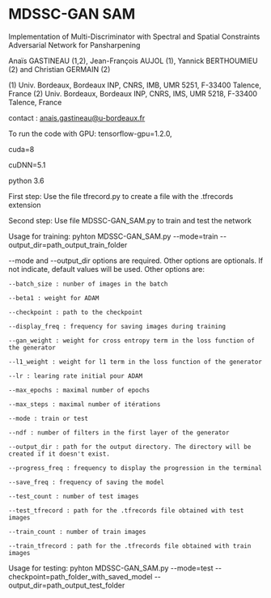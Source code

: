 # MDSSC-GAN SAM

Implementation of Multi-Discriminator with Spectral and Spatial Constraints Adversarial Network for Pansharpening

Anaïs GASTINEAU (1,2), Jean-François AUJOL (1), Yannick BERTHOUMIEU (2) and Christian GERMAIN (2)

(1) Univ. Bordeaux, Bordeaux INP, CNRS, IMB, UMR 5251, F-33400 Talence, France 
(2) Univ. Bordeaux, Bordeaux INP, CNRS, IMS, UMR 5218, F-33400 Talence, France 

contact : anais.gastineau@u-bordeaux.fr

To run the code with GPU:
tensorflow-gpu=1.2.0, 

cuda=8 

cuDNN=5.1 

python 3.6

First step:
Use the file tfrecord.py to create a file with the .tfrecords extension

Second step:
Use file MDSSC-GAN_SAM.py to train and test the network

Usage for training:
pyhton MDSSC-GAN_SAM.py --mode=train --output_dir=path_output_train_folder

--mode and --output_dir options are required. Other options are optionals. If not indicate, default values will be used. Other options are:
    
    --batch_size : nunber of images in the batch
    
    --beta1 : weight for ADAM
    
    --checkpoint : path to the checkpoint 
    
    --display_freq : frequency for saving images during training
    
    --gan_weight : weight for cross entropy term in the loss function of the generator
    
    --l1_weight : weight for l1 term in the loss function of the generator
    
    --lr : learing rate initial pour ADAM
    
    --max_epochs : maximal number of epochs
    
    --max_steps : maximal number of itérations
    
    --mode : train or test
    
    --ndf : number of filters in the first layer of the generator
    
    --output_dir : path for the output directory. The directory will be created if it doesn't exist.
    
    --progress_freq : frequency to display the progression in the terminal 
    
    --save_freq : frequency of saving the model
    
    --test_count : number of test images
    
    --test_tfrecord : path for the .tfrecords file obtained with test images
    
    --train_count : number of train images
    
    --train_tfrecord : path for the .tfrecords file obtained with train images

Usage for testing:
pyhton MDSSC-GAN_SAM.py --mode=test --checkpoint=path_folder_with_saved_model --output_dir=path_output_test_folder

